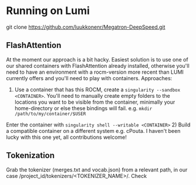 # Running on Lumi

git clone https://github.com/luukkonenr/Megatron-DeepSpeed.git

## FlashAttention
At the moment our approach is a bit hacky. Easiest solution is to use one of our shared containers with FlashAttention already installed, otherwise you'll need to have an environment with a rocm-version more recent than LUMI currently offers and you'll need to play with containers. 
Approaches:
1) Use a container that has this ROCM, create a `singularity --sandbox <CONTAINER>`. You'll need to manually create empty folders to the locations you want to be visible from the container, minimally your home-directory or else these bindings will fail. e.g. `mkdir /path/to/my/container/$USER`

Enter the container with `singularity shell --writable <CONTAINER>`
2) Build a compatible container on a different system e.g. cPouta. I haven't been lucky with this one yet, all contributions welcome!


## Tokenization
Grab the tokenizer (merges.txt and vocab.json) from a relevant path, in our case /project_id/tokenizers/<TOKENIZER_NAME>/. Check 